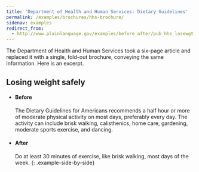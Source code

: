```yaml
---
title: 'Department of Health and Human Services: Dietary Guidelines'
permalink: /examples/brochures/hhs-brochure/
sidenav: examples
redirect_from:
  - http://www.plainlanguage.gov/examples/before_after/pub_hhs_losewgt.cfm
---
```


The Department of Health and Human Services took a six-page article and replaced it with a single, fold-out brochure, conveying the same information. Here is an excerpt.

## Losing weight safely

* #### Before

  The Dietary Guidelines for Americans recommends a half hour or more of moderate physical activity on most days, preferably every day. The activity can include brisk walking, calisthenics, home care, gardening, moderate sports exercise, and dancing.

* #### After

  Do at least 30 minutes of exercise, like brisk walking, most days of the week.
{: .example-side-by-side}
